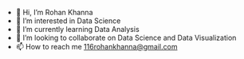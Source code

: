 - 👋 Hi, I’m Rohan Khanna
- 👀 I’m interested in Data Science
- 🌱 I’m currently learning Data Analysis
- 💞️ I’m looking to collaborate on Data Science and Data Visualization
- 📫 How to reach me 116rohankhanna@gmail.com

<!---
116rohankhanna/116rohankhanna is a ✨ special ✨ repository because its `README.md` (this file) appears on your GitHub profile.
You can click the Preview link to take a look at your changes.
--->
